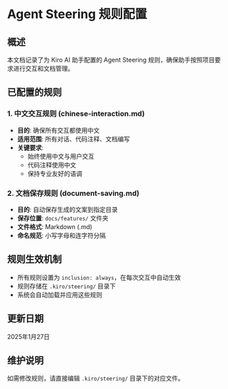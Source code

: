 # Agent Steering 规则配置

## 概述

本文档记录了为 Kiro AI 助手配置的 Agent Steering 规则，确保助手按照项目要求进行交互和文档管理。

## 已配置的规则

### 1. 中文交互规则 (chinese-interaction.md)

- **目的**: 确保所有交互都使用中文
- **适用范围**: 所有对话、代码注释、文档编写
- **关键要求**:
  - 始终使用中文与用户交互
  - 代码注释使用中文
  - 保持专业友好的语调

### 2. 文档保存规则 (document-saving.md)

- **目的**: 自动保存生成的文案到指定目录
- **保存位置**: `docs/features/` 文件夹
- **文件格式**: Markdown (.md)
- **命名规范**: 小写字母和连字符分隔

## 规则生效机制

- 所有规则设置为 `inclusion: always`，在每次交互中自动生效
- 规则存储在 `.kiro/steering/` 目录下
- 系统会自动加载并应用这些规则

## 更新日期

2025年1月27日

## 维护说明

如需修改规则，请直接编辑 `.kiro/steering/` 目录下的对应文件。
